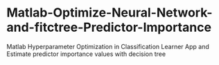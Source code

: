 # Matlab-Optimize-Neural-Network-and-fitctree-Predictor-Importance
Matlab Hyperparameter Optimization in Classification Learner App and Estimate predictor importance values with decision tree
